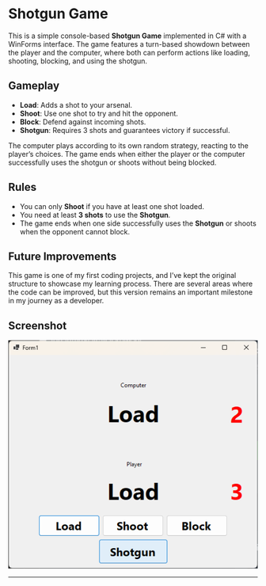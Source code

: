 # Shotgun Game

This is a simple console-based **Shotgun Game** implemented in C# with a WinForms interface. The game features a turn-based showdown between the player and the computer, where both can perform actions like loading, shooting, blocking, and using the shotgun.

## Gameplay

- **Load**: Adds a shot to your arsenal.
- **Shoot**: Use one shot to try and hit the opponent.
- **Block**: Defend against incoming shots.
- **Shotgun**: Requires 3 shots and guarantees victory if successful.

The computer plays according to its own random strategy, reacting to the player’s choices. The game ends when either the player or the computer successfully uses the shotgun or shoots without being blocked.

## Rules

- You can only **Shoot** if you have at least one shot loaded.
- You need at least **3 shots** to use the **Shotgun**.
- The game ends when one side successfully uses the **Shotgun** or shoots when the opponent cannot block.

## Future Improvements

This game is one of my first coding projects, and I’ve kept the original structure to showcase my learning process. There are several areas where the code can be improved, but this version remains an important milestone in my journey as a developer.

## Screenshot

![Screenshot](https://github.com/Perigg/ShotgunGame/blob/master/shotgun1.png)

---

